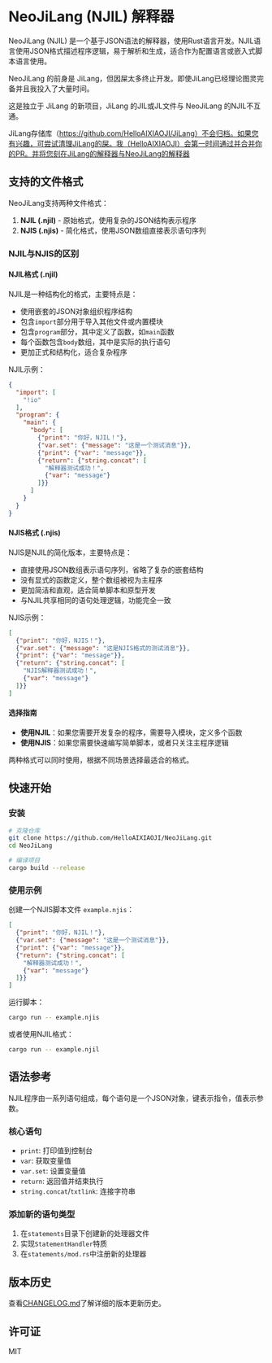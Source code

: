 # NeoJiLang (NJIL) 解释器

NeoJiLang (NJIL) 是一个基于JSON语法的解释器，使用Rust语言开发。NJIL语言使用JSON格式描述程序逻辑，易于解析和生成，适合作为配置语言或嵌入式脚本语言使用。

NeoJiLang 的前身是 JiLang，但因屎太多终止开发。即使JiLang已经理论图灵完备并且我投入了大量时间。

这是独立于 JiLang 的新项目，JiLang 的JIL或JL文件与 NeoJiLang 的NJIL不互通。

JiLang存储库（https://github.com/HelloAIXIAOJI/JiLang）不会归档。如果您有兴趣，可尝试清理JiLang的屎。我（HelloAIXIAOJI）会第一时间通过并合并你的PR。并将您刻在JiLang的解释器与NeoJiLang的解释器

## 支持的文件格式

NeoJiLang支持两种文件格式：

1. **NJIL (.njil)** - 原始格式，使用复杂的JSON结构表示程序
2. **NJIS (.njis)** - 简化格式，使用JSON数组直接表示语句序列

### NJIL与NJIS的区别

#### NJIL格式 (.njil)

NJIL是一种结构化的格式，主要特点是：

- 使用嵌套的JSON对象组织程序结构
- 包含`import`部分用于导入其他文件或内置模块
- 包含`program`部分，其中定义了函数，如`main`函数
- 每个函数包含`body`数组，其中是实际的执行语句
- 更加正式和结构化，适合复杂程序

NJIL示例：
```json
{
  "import": [
    "!io"
  ],
  "program": {
    "main": {
      "body": [
        {"print": "你好，NJIL！"},
        {"var.set": {"message": "这是一个测试消息"}},
        {"print": {"var": "message"}},
        {"return": {"string.concat": [
          "解释器测试成功！",
          {"var": "message"}
        ]}}
      ]
    }
  }
}
```

#### NJIS格式 (.njis)

NJIS是NJIL的简化版本，主要特点是：

- 直接使用JSON数组表示语句序列，省略了复杂的嵌套结构
- 没有显式的函数定义，整个数组被视为主程序
- 更加简洁和直观，适合简单脚本和原型开发
- 与NJIL共享相同的语句处理逻辑，功能完全一致

NJIS示例：
```json
[
  {"print": "你好，NJIS！"},
  {"var.set": {"message": "这是NJIS格式的测试消息"}},
  {"print": {"var": "message"}},
  {"return": {"string.concat": [
    "NJIS解释器测试成功！",
    {"var": "message"}
  ]}}
]
```

#### 选择指南

- **使用NJIL**：如果您需要开发复杂的程序，需要导入模块，定义多个函数
- **使用NJIS**：如果您需要快速编写简单脚本，或者只关注主程序逻辑

两种格式可以同时使用，根据不同场景选择最适合的格式。

## 快速开始

### 安装

```bash
# 克隆仓库
git clone https://github.com/HelloAIXIAOJI/NeoJiLang.git
cd NeoJiLang

# 编译项目
cargo build --release
```

### 使用示例

创建一个NJIS脚本文件 `example.njis`：

```json
[
  {"print": "你好，NJIL！"},
  {"var.set": {"message": "这是一个测试消息"}},
  {"print": {"var": "message"}},
  {"return": {"string.concat": [
    "解释器测试成功！",
    {"var": "message"}
  ]}}
]
```

运行脚本：

```bash
cargo run -- example.njis
```

或者使用NJIL格式：

```bash
cargo run -- example.njil
```

## 语法参考

NJIL程序由一系列语句组成，每个语句是一个JSON对象，键表示指令，值表示参数。

### 核心语句

- `print`: 打印值到控制台
- `var`: 获取变量值
- `var.set`: 设置变量值
- `return`: 返回值并结束执行
- `string.concat`/`txtlink`: 连接字符串

### 添加新的语句类型

1. 在`statements`目录下创建新的处理器文件
2. 实现`StatementHandler`特质
3. 在`statements/mod.rs`中注册新的处理器

## 版本历史

查看[CHANGELOG.md](CHANGELOG.md)了解详细的版本更新历史。

## 许可证

MIT